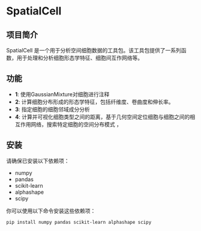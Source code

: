 # SpatialCell

## 项目简介

SpatialCell 是一个用于分析空间细胞数据的工具包。该工具包提供了一系列函数，用于处理和分析细胞形态学特征、细胞间互作网络等。

## 功能

- **1**: 使用GaussianMixture对细胞进行注释
- **2**: 计算细胞分布形成的形态学特征，包括纤维度、卷曲度和伸长率。
- **3**: 指定细胞的细胞邻域成分分析
- **4**: 计算并可视化细胞类型之间的距离，基于几何空间定位细胞与细胞之间的相互作用网络，搜索特定细胞的空间分布模式
，
## 安装

请确保已安装以下依赖项：

- numpy
- pandas
- scikit-learn
- alphashape
- scipy

你可以使用以下命令安装这些依赖项：

```bash
pip install numpy pandas scikit-learn alphashape scipy
